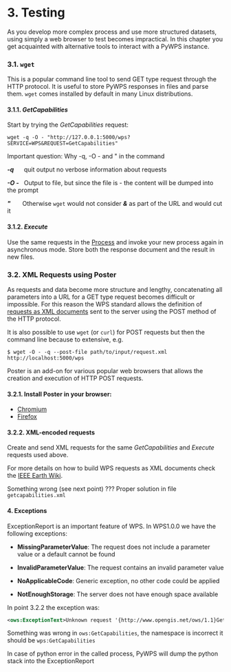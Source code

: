 # 3. Testing

As you develop more complex process and use more structured datasets, using
simply a web browser to test becomes impractical. In this chapter you get
acquainted with alternative tools to interact with a PyWPS instance.

### 3.1. `wget` 

This is a popular command line tool to send GET type request through the HTTP
protocol. It is useful to store PyWPS responses in files and parse them. `wget`
comes installed by default in many Linux distributions.

#### 3.1.1. *GetCapabilities*

Start by trying the *GetCapabilities* request:

```
wget -q -O - "http://127.0.0.1:5000/wps?SERVICE=WPS&REQUEST=GetCapabilities"  
```

Important question: Why -q, -O -  and " in the command  

***-q*** &nbsp;&nbsp;&nbsp;&nbsp; quit output no verbose information about requests

***-O -*** &nbsp; Output to file, but since the file is - the content will be dumped into the prompt   

***"*** &nbsp;&nbsp;&nbsp;&nbsp;&nbsp; Otherwise `wget` would not consider ***&*** as part of the URL and would cut it

#### 3.1.2. *Execute*

Use the same requests in the [Process](02-Process.md) and invoke your new
process again in asynchronous mode. Store both the response document and the
result in new files.

### 3.2. XML Requests using Poster

As requests and data become more structure and lengthy, concatenating all
parameters into a URL for a GET type request becomes difficult or impossible.
For this reason the WPS standard allows the definition of [requests as XML
documents](http://geoprocessing.info/wpsdoc/1x0ExecutePOST) sent to the server
using the POST method of the HTTP protocol.

It is also possible to use `wget` (or `curl`) for POST requests but then the command line because to extensive, e.g.

```
$ wget -O - -q --post-file path/to/input/request.xml http://localhost:5000/wps
```

Poster is an add-on for various popular web browsers that allows the creation
and execution of HTTP POST requests. 

#### 3.2.1. Install Poster in your browser: 

 - [Chromium](https://chrome.google.com/webstore/detail/chrome-poster/cdjfedloinmbppobahmonnjigpmlajcd)
 - [Firefox](https://addons.mozilla.org/en-US/firefox/addon/poster/)

#### 3.2.2. XML-encoded requests

Create and send XML requests for the same *GetCapabilities* and *Execute*
requests used above.  

For more details on how to build WPS requests as XML documents check the [IEEE
Earth
Wiki](http://wiki.ieee-earth.org/Documents/GEOSS_Tutorials/GEOSS_Provider_Tutorials/Web_Processing_Service_Tutorial_for_GEOSS_Providers/Section_2%3a_Introduction_to_WPS).

Something wrong (see next point) ??? Proper solution in file `getcapabilities.xml`     


#### 4. Exceptions

ExceptionReport is an important feature of WPS. In WPS1.0.0 we have the following exceptions:

- **MissingParameterValue**: The request does not include a parameter value or a default cannot be found

- **InvalidParameterValue**: The request contains an invalid parameter value

- **NoApplicableCode**: Generic exception, no other code could be applied

- **NotEnoughStorage**: The server does not have enough space available

In point 3.2.2 the exception was:

```xml
<ows:ExceptionText>Unknown request '{http://www.opengis.net/ows/1.1}GetCapabilities'</ows:ExceptionText>
```

Something was wrong in `ows:GetCapabilities`, the namespace is incorrect it should be `wps:GetCapabilities` 

In case of python error in the called process, PyWPS will dump the python stack into the ExceptionReport
